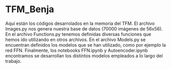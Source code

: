 # TFM_Benja
Aquí están los códigos desarrolados en la memoria del TFM. El archivo Images.py nos genera nuestra base de datos (70000 imágenes de 56x56). En el archivo Functions.py tenemos definidas diversas funciones que hemos ido utilizando en otros archivos. En el archivo Models.py se encuentran definidos los modelos que se han utilizado, como por ejemplo la red FFN. Finalmente, los notebooks FFN.ipynb y Autoencoder.ipynb encontramos se desarrollan los distintos modelos empleados a lo largo del trabajo.
